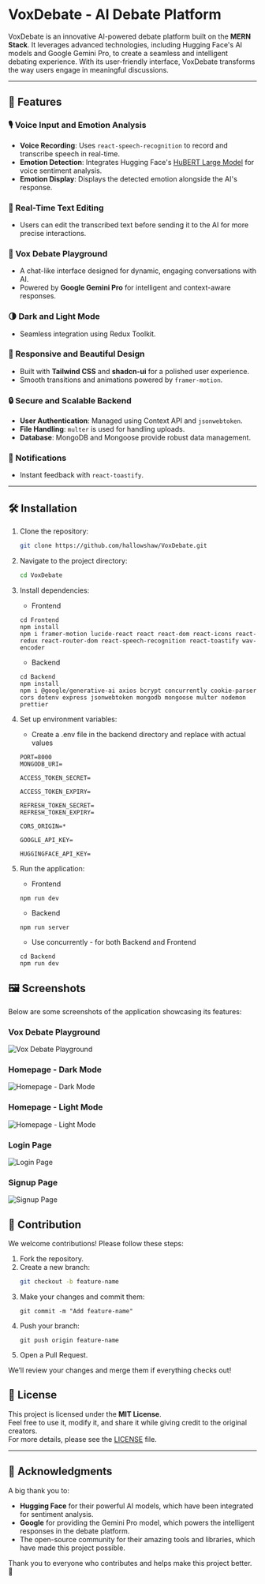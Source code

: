 # VoxDebate - AI Debate Platform

VoxDebate is an innovative AI-powered debate platform built on the **MERN Stack**. It leverages advanced technologies, including Hugging Face's AI models and Google Gemini Pro, to create a seamless and intelligent debating experience. With its user-friendly interface, VoxDebate transforms the way users engage in meaningful discussions.

---

## 🚀 Features

### 🎙️ Voice Input and Emotion Analysis

- **Voice Recording**: Uses `react-speech-recognition` to record and transcribe speech in real-time.
- **Emotion Detection**: Integrates Hugging Face's [HuBERT Large Model](https://api-inference.huggingface.co/models/superb/hubert-large-superb-er) for voice sentiment analysis.
- **Emotion Display**: Displays the detected emotion alongside the AI's response.

### 📝 Real-Time Text Editing

- Users can edit the transcribed text before sending it to the AI for more precise interactions.

### 💬 Vox Debate Playground

- A chat-like interface designed for dynamic, engaging conversations with AI.
- Powered by **Google Gemini Pro** for intelligent and context-aware responses.

### 🌗 Dark and Light Mode

- Seamless integration using Redux Toolkit.

### 🎨 Responsive and Beautiful Design

- Built with **Tailwind CSS** and **shadcn-ui** for a polished user experience.
- Smooth transitions and animations powered by `framer-motion`.

### 🔒 Secure and Scalable Backend

- **User Authentication**: Managed using Context API and `jsonwebtoken`.
- **File Handling**: `multer` is used for handling uploads.
- **Database**: MongoDB and Mongoose provide robust data management.

### 📢 Notifications

- Instant feedback with `react-toastify`.

---

## 🛠️ Installation

1. Clone the repository:

   ```bash
   git clone https://github.com/hallowshaw/VoxDebate.git
   ```

2. Navigate to the project directory:

   ```bash
   cd VoxDebate
   ```

3. Install dependencies:
   - Frontend
   ```
   cd Frontend
   npm install
   npm i framer-motion lucide-react react react-dom react-icons react-redux react-router-dom react-speech-recognition react-toastify wav-encoder
   ```
   - Backend
   ```
   cd Backend
   npm install
   npm i @google/generative-ai axios bcrypt concurrently cookie-parser cors dotenv express jsonwebtoken mongodb mongoose multer nodemon prettier
   ```
4. Set up environment variables:

   - Create a .env file in the backend directory and replace with actual values

   ```
   PORT=8000
   MONGODB_URI=

   ACCESS_TOKEN_SECRET=

   ACCESS_TOKEN_EXPIRY=

   REFRESH_TOKEN_SECRET=
   REFRESH_TOKEN_EXPIRY=

   CORS_ORIGIN=*

   GOOGLE_API_KEY=

   HUGGINGFACE_API_KEY=
   ```

5. Run the application:
   - Frontend
   ```
   npm run dev
   ```
   - Backend
   ```
   npm run server
   ```
   - Use concurrently - for both Backend and Frontend
   ```
   cd Backend
   npm run dev
   ```

## 🖼️ Screenshots

Below are some screenshots of the application showcasing its features:

### Vox Debate Playground

![Vox Debate Playground](Screenshots/Playground.png)

### Homepage - Dark Mode

![Homepage - Dark Mode](Screenshots/Homepage-Dark.png)

### Homepage - Light Mode

![Homepage - Light Mode](Screenshots/Homepage-Light.png)

### Login Page

![Login Page](Screenshots/Login.png)

### Signup Page

![Signup Page](Screenshots/Signup.png)

## 🤝 Contribution

We welcome contributions! Please follow these steps:

1. Fork the repository.
2. Create a new branch:
   ```bash
   git checkout -b feature-name
   ```
3. Make your changes and commit them:
   ```
   git commit -m "Add feature-name"
   ```
4. Push your branch:
   ```
   git push origin feature-name
   ```
5. Open a Pull Request.

We’ll review your changes and merge them if everything checks out!

## 📄 License

This project is licensed under the **MIT License**.  
Feel free to use it, modify it, and share it while giving credit to the original creators.  
For more details, please see the [LICENSE](LICENSE) file.

---

## 🌟 Acknowledgments

A big thank you to:

- **Hugging Face** for their powerful AI models, which have been integrated for sentiment analysis.
- **Google** for providing the Gemini Pro model, which powers the intelligent responses in the debate platform.
- The open-source community for their amazing tools and libraries, which have made this project possible.

Thank you to everyone who contributes and helps make this project better. 🙏
